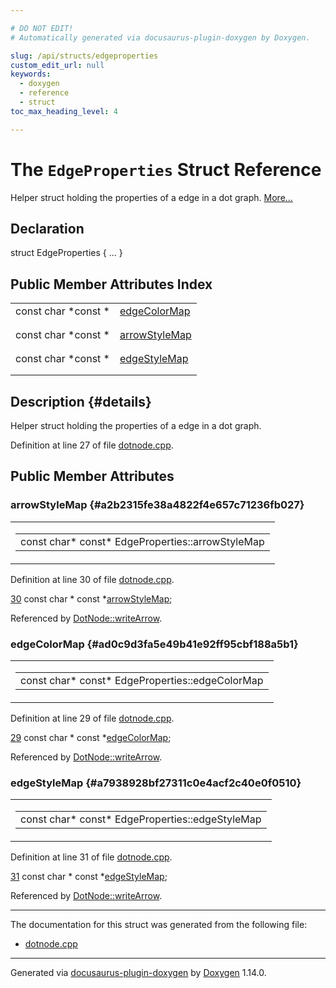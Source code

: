 ```yaml
---

# DO NOT EDIT!
# Automatically generated via docusaurus-plugin-doxygen by Doxygen.

slug: /api/structs/edgeproperties
custom_edit_url: null
keywords:
  - doxygen
  - reference
  - struct
toc_max_heading_level: 4

---
```


<div class="doxyPage">

# The `EdgeProperties` Struct Reference

<p>Helper struct holding the properties of a edge in a dot graph. <a href="#details">More...</a></p>

## Declaration

<div class="doxyDeclaration">
struct EdgeProperties { ... }
</div>

## Public Member Attributes Index

<table class="doxyMembersIndex">

<tr class="doxyMemberIndexItem">
<td class="doxyMemberIndexItemType" align="left" valign="top">const char *const  *</td>
<td class="doxyMemberIndexItemName" align="left" valign="top"><a href="#ad0c9d3fa5e49b41e92ff95cbf188a5b1">edgeColorMap</a></td>
</tr>
<tr class="doxyMemberIndexDescription">
<td class="doxyMemberIndexDescriptionLeft"></td>
<td class="doxyMemberIndexDescriptionRight">
</td>
</tr>
<tr class="doxyMemberIndexSeparator">
<td class="doxyMemberIndexSeparator" colspan="2"></td>
</tr>

<tr class="doxyMemberIndexItem">
<td class="doxyMemberIndexItemType" align="left" valign="top">const char *const  *</td>
<td class="doxyMemberIndexItemName" align="left" valign="top"><a href="#a2b2315fe38a4822f4e657c71236fb027">arrowStyleMap</a></td>
</tr>
<tr class="doxyMemberIndexDescription">
<td class="doxyMemberIndexDescriptionLeft"></td>
<td class="doxyMemberIndexDescriptionRight">
</td>
</tr>
<tr class="doxyMemberIndexSeparator">
<td class="doxyMemberIndexSeparator" colspan="2"></td>
</tr>

<tr class="doxyMemberIndexItem">
<td class="doxyMemberIndexItemType" align="left" valign="top">const char *const  *</td>
<td class="doxyMemberIndexItemName" align="left" valign="top"><a href="#a7938928bf27311c0e4acf2c40e0f0510">edgeStyleMap</a></td>
</tr>
<tr class="doxyMemberIndexDescription">
<td class="doxyMemberIndexDescriptionLeft"></td>
<td class="doxyMemberIndexDescriptionRight">
</td>
</tr>
<tr class="doxyMemberIndexSeparator">
<td class="doxyMemberIndexSeparator" colspan="2"></td>
</tr>

</table>

## Description {#details}

<p>Helper struct holding the properties of a edge in a dot graph.</p>

<p>Definition at line 27 of file <a href="/web-doxygen/docs/api/files/src/dotnode-cpp">dotnode.cpp</a>.</p>

<div class="doxySectionDef">

## Public Member Attributes

### arrowStyleMap {#a2b2315fe38a4822f4e657c71236fb027}

<div class="doxyMemberItem">
<div class="doxyMemberProto">
<table class="doxyMemberLabels">
<tr class="doxyMemberLabels">
<td class="doxyMemberLabelsLeft">
<table class="doxyMemberName">
<tr>
<td class="doxyMemberName">const char* const* EdgeProperties::arrowStyleMap</td>
</tr>
</table>
</td>
</tr>
</table>
</div>
<div class="doxyMemberDoc">


<p>Definition at line 30 of file <a href="/web-doxygen/docs/api/files/src/dotnode-cpp">dotnode.cpp</a>.</p>

<div class="doxyProgramListing">

<div class="doxyCodeLine"><span class="doxyLineNumber"><a href="#a2b2315fe38a4822f4e657c71236fb027">30</a></span><span class="doxyLineContent"><span class="doxyHighlight">  </span><span class="doxyHighlightKeyword">const</span><span class="doxyHighlight"> </span><span class="doxyHighlightKeywordType">char</span><span class="doxyHighlight"> * </span><span class="doxyHighlightKeyword">const</span><span class="doxyHighlight"> *<a href="#a2b2315fe38a4822f4e657c71236fb027">arrowStyleMap</a>;</span></span></div>

</div>


Referenced by <a href="/web-doxygen/docs/api/classes/dotnode/#aeb01acd1ef9dbeb87e35e7eae24143b1">DotNode::writeArrow</a>.
</div>
</div>

### edgeColorMap {#ad0c9d3fa5e49b41e92ff95cbf188a5b1}

<div class="doxyMemberItem">
<div class="doxyMemberProto">
<table class="doxyMemberLabels">
<tr class="doxyMemberLabels">
<td class="doxyMemberLabelsLeft">
<table class="doxyMemberName">
<tr>
<td class="doxyMemberName">const char* const* EdgeProperties::edgeColorMap</td>
</tr>
</table>
</td>
</tr>
</table>
</div>
<div class="doxyMemberDoc">


<p>Definition at line 29 of file <a href="/web-doxygen/docs/api/files/src/dotnode-cpp">dotnode.cpp</a>.</p>

<div class="doxyProgramListing">

<div class="doxyCodeLine"><span class="doxyLineNumber"><a href="#ad0c9d3fa5e49b41e92ff95cbf188a5b1">29</a></span><span class="doxyLineContent"><span class="doxyHighlight">  </span><span class="doxyHighlightKeyword">const</span><span class="doxyHighlight"> </span><span class="doxyHighlightKeywordType">char</span><span class="doxyHighlight"> * </span><span class="doxyHighlightKeyword">const</span><span class="doxyHighlight"> *<a href="#ad0c9d3fa5e49b41e92ff95cbf188a5b1">edgeColorMap</a>;</span></span></div>

</div>


Referenced by <a href="/web-doxygen/docs/api/classes/dotnode/#aeb01acd1ef9dbeb87e35e7eae24143b1">DotNode::writeArrow</a>.
</div>
</div>

### edgeStyleMap {#a7938928bf27311c0e4acf2c40e0f0510}

<div class="doxyMemberItem">
<div class="doxyMemberProto">
<table class="doxyMemberLabels">
<tr class="doxyMemberLabels">
<td class="doxyMemberLabelsLeft">
<table class="doxyMemberName">
<tr>
<td class="doxyMemberName">const char* const* EdgeProperties::edgeStyleMap</td>
</tr>
</table>
</td>
</tr>
</table>
</div>
<div class="doxyMemberDoc">


<p>Definition at line 31 of file <a href="/web-doxygen/docs/api/files/src/dotnode-cpp">dotnode.cpp</a>.</p>

<div class="doxyProgramListing">

<div class="doxyCodeLine"><span class="doxyLineNumber"><a href="#a7938928bf27311c0e4acf2c40e0f0510">31</a></span><span class="doxyLineContent"><span class="doxyHighlight">  </span><span class="doxyHighlightKeyword">const</span><span class="doxyHighlight"> </span><span class="doxyHighlightKeywordType">char</span><span class="doxyHighlight"> * </span><span class="doxyHighlightKeyword">const</span><span class="doxyHighlight"> *<a href="#a7938928bf27311c0e4acf2c40e0f0510">edgeStyleMap</a>;</span></span></div>

</div>


Referenced by <a href="/web-doxygen/docs/api/classes/dotnode/#aeb01acd1ef9dbeb87e35e7eae24143b1">DotNode::writeArrow</a>.
</div>
</div>

</div>

<hr/>

<p>The documentation for this struct was generated from the following file:</p>

<ul>
<li><a href="/web-doxygen/docs/api/files/src/dotnode-cpp">dotnode.cpp</a></li>
</ul>

<hr/>

<p class="doxyGeneratedBy">Generated via <a href="https://github.com/xpack/docusaurus-plugin-doxygen">docusaurus-plugin-doxygen</a> by <a href="https://www.doxygen.nl">Doxygen</a> 1.14.0.</p>

</div>
